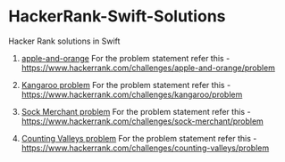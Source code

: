 # HackerRank-Swift-Solutions
Hacker Rank solutions in Swift

1. [apple-and-orange](https://github.com/AnanthaKrish/HackerRank-Swift-Solutions/blob/master/apple-and-orange.swift)
 For the problem statement refer this - https://www.hackerrank.com/challenges/apple-and-orange/problem

2. [Kangaroo problem](https://github.com/AnanthaKrish/HackerRank-Swift-Solutions/blob/master/kangaroo.swift)
  For the problem statement refer this - https://www.hackerrank.com/challenges/kangaroo/problem

3. [Sock Merchant problem](https://github.com/AnanthaKrish/HackerRank-Swift-Solutions/blob/master/Sock-Merchant.swift)
  For the problem statement refer this - https://www.hackerrank.com/challenges/sock-merchant/problem

4. [Counting Valleys problem](https://github.com/AnanthaKrish/HackerRank-Swift-Solutions/blob/master/counting-valleys.swift)
  For the problem statement refer this - https://www.hackerrank.com/challenges/counting-valleys/problem